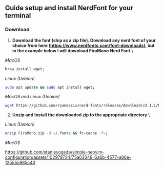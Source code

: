 ## Guide setup and install NerdFont for your terminal

### Download
1. **Download the font (ship as a zip file). Download any nerd font of your choice from here (https://www.nerdfonts.com/font-downloads), but in the example below I will download **FiraMono Nerd Font****
\

  _MacOS_
   ```bash
   brew install wget;
   ```

  _Linux (Debian)_
   ```bash
   sudo apt update && sudo apt install wget;
   ```

  _MacOS and Linux (Debian)_
   ```bash
   wget https://github.com/ryanoasis/nerd-fonts/releases/download/v3.1.1/FiraMono.zip
   ```
2. **Unzip and Install the downloaded zip to the appropriate directory**
\

  _Linux (Debian)_
   ```bash
   unzip FiraMono.zip -d ~/.fonts && fc-cache -fv;
   ```

  _MacOS_


https://github.com/stanleyogada/simple-neovim-configuration/assets/102979724/75a03348-6a6b-4577-a86e-125555985c43





